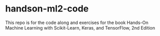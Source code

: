 # handson-ml2-code
This repo is for the code along and exercises for the book Hands-On Machine Learning with Scikit-Learn, Keras, and TensorFlow, 2nd Edition
